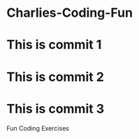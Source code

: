 # Charlies-Coding-Fun
# This is commit 1
# This is commit 2
# This is commit 3
Fun Coding Exercises
